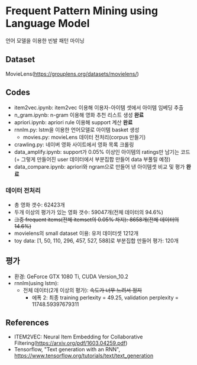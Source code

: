 # Frequent Pattern Mining using Language Model
언어 모델을 이용한 빈발 패턴 마이닝

## Dataset
MovieLens(https://grouplens.org/datasets/movielens/)

## Codes
* item2vec.ipynb: item2vec 이용해 이용자-아이템 셋에서 아이템 임베딩 추출
* n_gram.ipynb: n-gram 이용해 영화 추천 리스트 생성 __완료__
* apriori.ipynb: apriori rule 이용해 support 계산 __완료__
* rnnlm.py: lstm을 이용한 언어모델로 아이템 basket 생성
    * movies.py: movieLens 데이터 전처리(corpus 만들기)
* crawling.py: 네이버 영화 사이트에서 영화 목록 크롤링
* data_amplify.ipynb: support가 0.05% 이상인 아이템의 ratings만 남기는 코드(+ 그렇게 만들어진 user 데이터에서 부분집합 만들어 data 부풀릴 예정)
* data_compare.ipynb: apriori와 ngram으로 만들어 낸 아이템셋 비교 및 평가 __완료__

### 데이터 전처리
* 총 영화 갯수: 62423개
* 두개 이상의 평가가 있는 영화 갯수: 59047개(전체 데이터의 94.6%)
* ~~그중 frequent items(전체 itemset의 0.05% 차지): 8658개(전체 데이터의 14.6%)~~
* movielens의 small dataset 이용: 유저 데이터셋 1212개
* toy data: [1, 50, 110, 296, 457, 527, 588]로 부분집합 만들어 평가: 120개

## 평가
* 환경: GeForce GTX 1080 Ti, CUDA Version_10.2    
* rnnlm(using lstm):
  * 전체 데이터(2개 이상의 평가): ~~속도가 너무 느려서 정지~~
    * 에폭 2: 최종 training perlexity = 49.25, validation perplexity = 11748.59397679311

## References
* ITEM2VEC: Neural Item Embedding for Collaborative Filtering(https://arxiv.org/pdf/1603.04259.pdf)
* Tensorflow, "Text generation with an RNN", https://www.tensorflow.org/tutorials/text/text_generation
